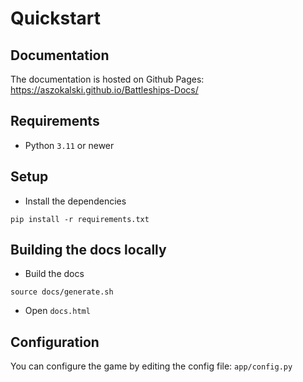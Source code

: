 # Quickstart

## Documentation
The documentation is hosted on Github Pages: https://aszokalski.github.io/Battleships-Docs/

## Requirements

- Python `3.11` or newer

## Setup

- Install the dependencies

```Sh
pip install -r requirements.txt
```

## Building the docs locally

- Build the docs

```Sh
source docs/generate.sh
```

- Open `docs.html`

## Configuration

You can configure the game by editing the config file: `app/config.py`
